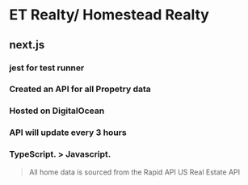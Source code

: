 # ET Realty/ Homestead Realty
## next.js
### jest for test runner
### Created an API for all Propetry data
### Hosted on DigitalOcean
### API will update every 3 hours
### TypeScript. > Javascript.

> All home data is sourced from the Rapid API US Real Estate API

